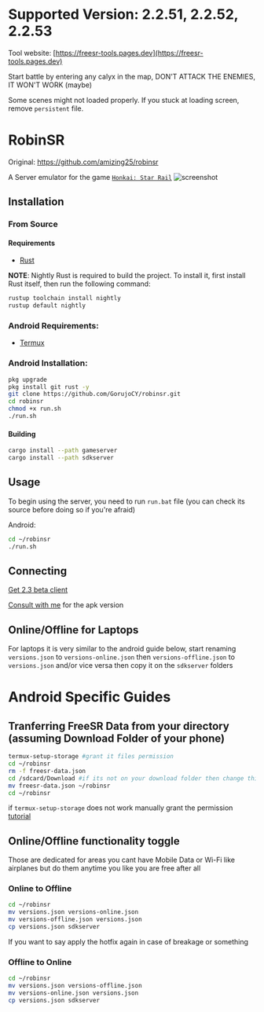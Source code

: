 # Supported Version: 2.2.51, 2.2.52, 2.2.53

Tool website: [https://freesr-tools.pages.dev](https://freesr-tools.pages.dev)

Start battle by entering any calyx in the map, DON'T ATTACK THE ENEMIES, IT WON'T WORK (maybe)

Some scenes might not loaded properly. If you stuck at loading screen, remove `persistent` file.

# RobinSR
Original: https://github.com/amizing25/robinsr


A Server emulator for the game [`Honkai: Star Rail`](https://hsr.hoyoverse.com/en-us/)
![screenshot](image.png)

## Installation

### From Source

#### Requirements

- [Rust](https://www.rust-lang.org/tools/install)

**NOTE**: Nightly Rust is required to build the project. To install it, first install
Rust itself, then run the following command:

```sh
rustup toolchain install nightly
rustup default nightly
```
### Android Requirements:
- [Termux](https://github.com/termux/termux-app/releases/download/v0.118.0/termux-app_v0.118.0+github-debug_universal.apk)

### Android Installation:

```sh
pkg upgrade
pkg install git rust -y
git clone https://github.com/GorujoCY/robinsr.git
cd robinsr
chmod +x run.sh
./run.sh
```

#### Building

```sh
cargo install --path gameserver
cargo install --path sdkserver
```
## Usage

To begin using the server, you need to run `run.bat` file (you can check its source before doing so if you're afraid)

Android: 

```sh
cd ~/robinsr
./run.sh
```

## Connecting
[Get 2.3 beta client](https://autopatchos.starrails.com/client/Beta/20240517111205_PZfNSHVLH509e76v/StarRail_.2.53.zip)

[Consult with me](https://gorujokun.cy/#contact) for the apk version

## Online/Offline for Laptops
For laptops it is very similar to the android guide below, start renaming  `versions.json` to `versions-online.json` then `versions-offline.json` to `versions.json` and/or vice versa then copy it on the `sdkserver` folders 
# Android Specific Guides

## Tranferring FreeSR Data from your directory (assuming Download Folder of your phone)
```sh
termux-setup-storage #grant it files permission
cd ~/robinsr 
rm -f freesr-data.json
cd /sdcard/Download #if its not on your download folder then change this to the directory that's in
mv freesr-data.json ~/robinsr
cd ~/robinsr
```
if `termux-setup-storage` does not work manually grant the permission
[tutorial](https://cdn.discordapp.com/attachments/1240737048483332147/1241023572135120997/SjNpYzk.mp4?ex=665099c4&is=664f4844&hm=4b34cd0f7611fbf939a2666ca0db713fb4042dbdcb62346a480afeed29a8705f&)

## Online/Offline functionality toggle
Those are dedicated for areas you cant have Mobile Data or Wi-Fi like airplanes but do them anytime you like you are free after all

### Online to Offline
```sh
cd ~/robinsr
mv versions.json versions-online.json
mv versions-offline.json versions.json
cp versions.json sdkserver
```
If you want to say apply the hotfix again in case of breakage or something
### Offline to Online 
```sh
cd ~/robinsr
mv versions.json versions-offline.json
mv versions-online.json versions.json
cp versions.json sdkserver
```
